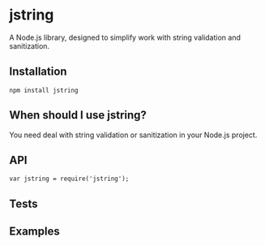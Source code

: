 # jstring
A Node.js library, designed to simplify work with string validation and sanitization.
## Installation
    npm install jstring
## When should I use jstring?
You need deal with string validation or sanitization in your Node.js project.
## API
    var jstring = require('jstring');
## Tests

## Examples